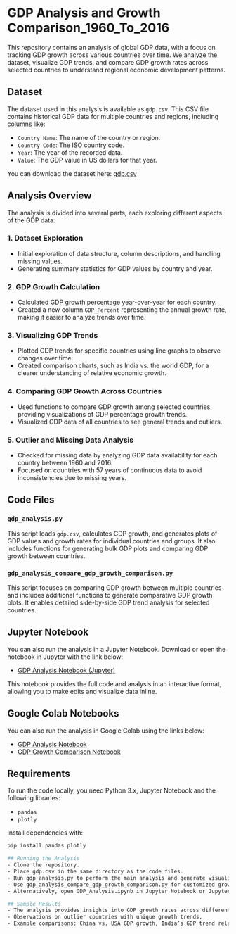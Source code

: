 # GDP Analysis and Growth Comparison_1960_To_2016

This repository contains an analysis of global GDP data, with a focus on tracking GDP growth across various countries over time. We analyze the dataset, visualize GDP trends, and compare GDP growth rates across selected countries to understand regional economic development patterns.

## Dataset

The dataset used in this analysis is available as `gdp.csv`. This CSV file contains historical GDP data for multiple countries and regions, including columns like:
- `Country Name`: The name of the country or region.
- `Country Code`: The ISO country code.
- `Year`: The year of the recorded data.
- `Value`: The GDP value in US dollars for that year.

You can download the dataset here: [gdp.csv](./gdp.csv)

## Analysis Overview

The analysis is divided into several parts, each exploring different aspects of the GDP data:

### 1. **Dataset Exploration**
   - Initial exploration of data structure, column descriptions, and handling missing values.
   - Generating summary statistics for GDP values by country and year.
   
### 2. **GDP Growth Calculation**
   - Calculated GDP growth percentage year-over-year for each country.
   - Created a new column `GDP_Percent` representing the annual growth rate, making it easier to analyze trends over time.

### 3. **Visualizing GDP Trends**
   - Plotted GDP trends for specific countries using line graphs to observe changes over time.
   - Created comparison charts, such as India vs. the world GDP, for a clearer understanding of relative economic growth.

### 4. **Comparing GDP Growth Across Countries**
   - Used functions to compare GDP growth among selected countries, providing visualizations of GDP percentage growth trends.
   - Visualized GDP data of all countries to see general trends and outliers.

### 5. **Outlier and Missing Data Analysis**
   - Checked for missing data by analyzing GDP data availability for each country between 1960 and 2016.
   - Focused on countries with 57 years of continuous data to avoid inconsistencies due to missing years.

## Code Files

### `gdp_analysis.py`

This script loads `gdp.csv`, calculates GDP growth, and generates plots of GDP values and growth rates for individual countries and groups. It also includes functions for generating bulk GDP plots and comparing GDP growth between countries.

### `gdp_analysis_compare_gdp_growth_comparison.py`

This script focuses on comparing GDP growth between multiple countries and includes additional functions to generate comparative GDP growth plots. It enables detailed side-by-side GDP trend analysis for selected countries.

## Jupyter Notebook

You can also run the analysis in a Jupyter Notebook. Download or open the notebook in Jupyter with the link below:

- [GDP Analysis Notebook (Jupyter)](./GDP_Analysis_01.ipynb)

This notebook provides the full code and analysis in an interactive format, allowing you to make edits and visualize data inline.


## Google Colab Notebooks

You can also run the analysis in Google Colab using the links below:
- [GDP Analysis Notebook](https://colab.research.google.com/github/IshanSrivastav/GDP_Analysis_1960_To_2016/blob/main/GDP_Analysis_01.ipynb)
- [GDP Growth Comparison Notebook](https://colab.research.google.com/github/IshanSrivastav/GDP_Analysis_1960_To_2016/blob/main/GDP_Analysis_02_Compare_GDP_Growth_Comparison.ipynb)

## Requirements

To run the code locally, you need Python 3.x, Jupyter Notebook and the following libraries:
- `pandas`
- `plotly`

Install dependencies with:
```bash
pip install pandas plotly

## Running the Analysis
- Clone the repository.
- Place gdp.csv in the same directory as the code files.
- Run gdp_analysis.py to perform the main analysis and generate visualizations.
- Use gdp_analysis_compare_gdp_growth_comparison.py for customized growth comparisons between countries.
- Alternatively, open GDP_Analysis.ipynb in Jupyter Notebook or JupyterLab to interactively run the analysis.

## Sample Results
- The analysis provides insights into GDP growth rates across different countries.
- Observations on outlier countries with unique growth trends.
- Example comparisons: China vs. USA GDP growth, India’s GDP trend relative to the world average.
